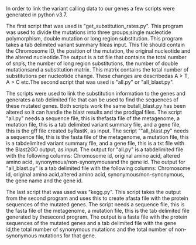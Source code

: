 In order to link the variant calling data to our genes a few scripts were generated in python v3.7.

The first script that was used is "get_substitution_rates.py". This program was used to divide the mutations into three groups;single nucleotide polymorphism, double mutation or long region substitution. This program takes a tab delimited variant summary fileas input. This file should contain the Chromosome ID, the position of the mutation, the original nucleotide and the altered nucleotide.The output is a txt file that contains the total number of snp’s, the number of long region substitutions, the number of double mutationsand a substitution matrix. This matrix contains the total number of substitutions per nucleotide change. These changes are describedas A > T, A > C etc.The second script that was used is "all.py" or "all_blast.py".

The scripts were used to link the substitution information to the genes and generates a tab delimited file that can be used to find the sequences of these mutated genes. Both scripts work the same butall_blast.py has been altered so it can handle the blast results and the prodigal files. The script "all.py" needs a sequence file, this is thefasta file of the metagenome, a mutation file, this is a tab delimited variant summary file, and a gene file, this is the gff file created byRastK, as input. The script ""all_blast.py" needs a sequence file, this is the fasta file of the metagenome, a mutation file, this is a tabdelimited variant summary file, and a gene file, this is a txt file with the Blast2GO output, as input. The output for "all.py" is a tabdelimited file with the following columns: Chromosome id, original amino acid, altered amino acid, synonymous/non-synonymousand the gene id. The output for "all_blast.py" is a tab delimited file with the following columns: Chromosome id, original amino acid,altered amino acid, synonymous/non-synonymous, the gene name and the gene id.

The last script that was used was "kegg.py". This script takes the output from the second program and uses this to create afasta file with the protein sequences of the mutated genes. The script needs a sequence file, this is the fasta file of the metagenome, a mutation file, this is the tab delimited file generated by thesecond program. The output is a fasta file with the protein sequences of the mutated genes and a tab delimited file with the gene id,the total number of synonymous mutations and the total number of non-synonymous mutations for that gene.

